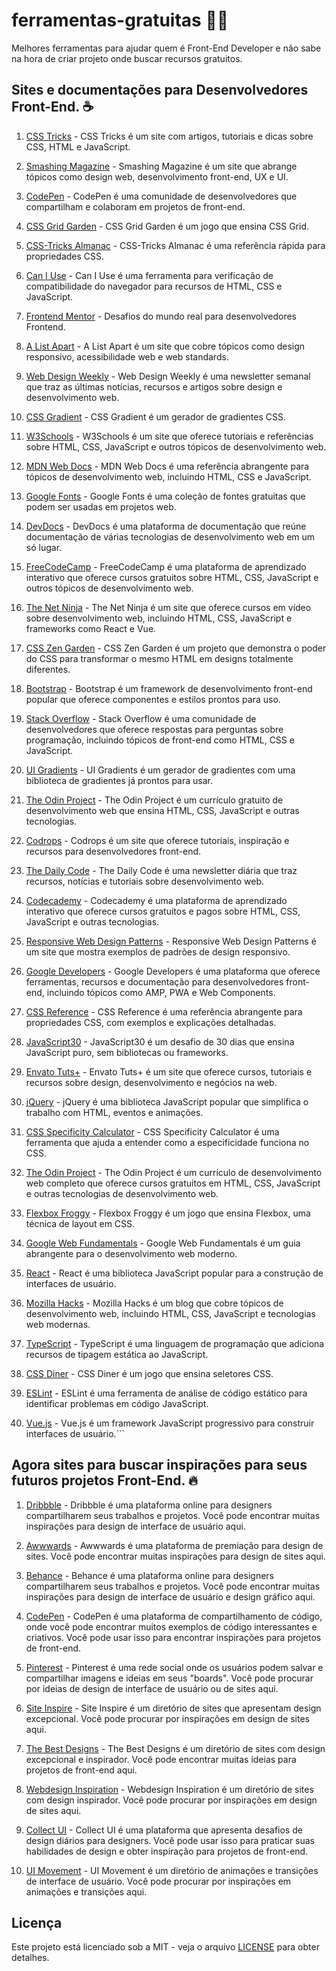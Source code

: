 # ferramentas-gratuitas 🧑‍💻
Melhores ferramentas para ajudar quem é Front-End Developer e não sabe na hora de criar projeto onde buscar recursos gratuitos.

## Sites e documentações para Desenvolvedores Front-End. ☕

1. [CSS Tricks](https://css-tricks.com/) - CSS Tricks é um site com artigos, tutoriais e dicas sobre CSS, HTML e JavaScript.

2. [Smashing Magazine](https://www.smashingmagazine.com/) - Smashing Magazine é um site que abrange tópicos como design web, desenvolvimento front-end, UX e UI.

3. [CodePen](https://codepen.io/) - CodePen é uma comunidade de desenvolvedores que compartilham e colaboram em projetos de front-end.

4. [CSS Grid Garden](https://cssgridgarden.com/) - CSS Grid Garden é um jogo que ensina CSS Grid.

5. [CSS-Tricks Almanac](https://css-tricks.com/almanac/) - CSS-Tricks Almanac é uma referência rápida para propriedades CSS.

6. [Can I Use](https://caniuse.com/) - Can I Use é uma ferramenta para verificação de compatibilidade do navegador para recursos de HTML, CSS e JavaScript.

7. [Frontend Mentor](https://www.frontendmentor.io/challenges) - Desafios do mundo real para desenvolvedores Frontend.

8. [A List Apart](https://alistapart.com/) - A List Apart é um site que cobre tópicos como design responsivo, acessibilidade web e web standards.

9. [Web Design Weekly](https://web-design-weekly.com/) - Web Design Weekly é uma newsletter semanal que traz as últimas notícias, recursos e artigos sobre design e desenvolvimento web.

10. [CSS Gradient](https://cssgradient.io/) - CSS Gradient é um gerador de gradientes CSS.

11. [W3Schools](https://www.w3schools.com/) - W3Schools é um site que oferece tutoriais e referências sobre HTML, CSS, JavaScript e outros tópicos de desenvolvimento web.

12. [MDN Web Docs](https://developer.mozilla.org/en-US/) - MDN Web Docs é uma referência abrangente para tópicos de desenvolvimento web, incluindo HTML, CSS e JavaScript.

13. [Google Fonts](https://fonts.google.com/) - Google Fonts é uma coleção de fontes gratuitas que podem ser usadas em projetos web.

14. [DevDocs](https://devdocs.io/) - DevDocs é uma plataforma de documentação que reúne documentação de várias tecnologias de desenvolvimento web em um só lugar.

15. [FreeCodeCamp](https://www.freecodecamp.org/) - FreeCodeCamp é uma plataforma de aprendizado interativo que oferece cursos gratuitos sobre HTML, CSS, JavaScript e outros tópicos de desenvolvimento web.

16. [The Net Ninja](https://www.thenetninja.co.uk/) - The Net Ninja é um site que oferece cursos em vídeo sobre desenvolvimento web, incluindo HTML, CSS, JavaScript e frameworks como React e Vue.

17. [CSS Zen Garden](http://www.csszengarden.com/) - CSS Zen Garden é um projeto que demonstra o poder do CSS para transformar o mesmo HTML em designs totalmente diferentes.

18. [Bootstrap](https://getbootstrap.com/) - Bootstrap é um framework de desenvolvimento front-end popular que oferece componentes e estilos prontos para uso.

19. [Stack Overflow](https://stackoverflow.com/) - Stack Overflow é uma comunidade de desenvolvedores que oferece respostas para perguntas sobre programação, incluindo tópicos de front-end como HTML, CSS e JavaScript.

20. [UI Gradients](https://uigradients.com/) - UI Gradients é um gerador de gradientes com uma biblioteca de gradientes já prontos para usar.

21. [The Odin Project](https://www.theodinproject.com/) - The Odin Project é um currículo gratuito de desenvolvimento web que ensina HTML, CSS, JavaScript e outras tecnologias.

22. [Codrops](https://tympanus.net/codrops/) - Codrops é um site que oferece tutoriais, inspiração e recursos para desenvolvedores front-end.

23. [The Daily Code](https://thedailycode.co.uk/) - The Daily Code é uma newsletter diária que traz recursos, notícias e tutoriais sobre desenvolvimento web.

24. [Codecademy](https://www.codecademy.com/) - Codecademy é uma plataforma de aprendizado interativo que oferece cursos gratuitos e pagos sobre HTML, CSS, JavaScript e outras tecnologias.

25. [Responsive Web Design Patterns](http://bradfrost.github.io/this-is-responsive/patterns.html) - Responsive Web Design Patterns é um site que mostra exemplos de padrões de design responsivo.

26. [Google Developers](https://developers.google.com/) - Google Developers é uma plataforma que oferece ferramentas, recursos e documentação para desenvolvedores front-end, incluindo tópicos como AMP, PWA e Web Components.

27. [CSS Reference](https://cssreference.io/) - CSS Reference é uma referência abrangente para propriedades CSS, com exemplos e explicações detalhadas.

28. [JavaScript30](https://javascript30.com/) - JavaScript30 é um desafio de 30 dias que ensina JavaScript puro, sem bibliotecas ou frameworks.

29. [Envato Tuts+](https://tutsplus.com/) - Envato Tuts+ é um site que oferece cursos, tutoriais e recursos sobre design, desenvolvimento e negócios na web.

30. [jQuery](https://jquery.com/) - jQuery é uma biblioteca JavaScript popular que simplifica o trabalho com HTML, eventos e animações.

31. [CSS Specificity Calculator](https://specificity.keegan.st/) - CSS Specificity Calculator é uma ferramenta que ajuda a entender como a especificidade funciona no CSS.

32. [The Odin Project](https://www.theodinproject.com/) - The Odin Project é um currículo de desenvolvimento web completo que oferece cursos gratuitos em HTML, CSS, JavaScript e outras tecnologias de desenvolvimento web.

33. [Flexbox Froggy](https://flexboxfroggy.com/) - Flexbox Froggy é um jogo que ensina Flexbox, uma técnica de layout em CSS.

34. [Google Web Fundamentals](https://developers.google.com/web/fundamentals) - Google Web Fundamentals é um guia abrangente para o desenvolvimento web moderno.

35. [React](https://reactjs.org/) - React é uma biblioteca JavaScript popular para a construção de interfaces de usuário.

36. [Mozilla Hacks](https://hacks.mozilla.org/) - Mozilla Hacks é um blog que cobre tópicos de desenvolvimento web, incluindo HTML, CSS, JavaScript e tecnologias web modernas.

37. [TypeScript](https://www.typescriptlang.org/) - TypeScript é uma linguagem de programação que adiciona recursos de tipagem estática ao JavaScript.

38. [CSS Diner](https://flukeout.github.io/) - CSS Diner é um jogo que ensina seletores CSS.

39. [ESLint](https://eslint.org/) - ESLint é uma ferramenta de análise de código estático para identificar problemas em código JavaScript.

40. [Vue.js](https://vuejs.org/) - Vue.js é um framework JavaScript progressivo para construir interfaces de usuário.```

## Agora sites para buscar inspirações para seus futuros projetos Front-End. 🔥

1. [Dribbble](https://dribbble.com/) - Dribbble é uma plataforma online para designers compartilharem seus trabalhos e projetos. Você pode encontrar muitas inspirações para design de interface de usuário aqui.

2. [Awwwards](https://www.awwwards.com/) - Awwwards é uma plataforma de premiação para design de sites. Você pode encontrar muitas inspirações para design de sites aqui.

3. [Behance](https://www.behance.net/) - Behance é uma plataforma online para designers compartilharem seus trabalhos e projetos. Você pode encontrar muitas inspirações para design de interface de usuário e design gráfico aqui.

4. [CodePen](https://codepen.io/) - CodePen é uma plataforma de compartilhamento de código, onde você pode encontrar muitos exemplos de código interessantes e criativos. Você pode usar isso para encontrar inspirações para projetos de front-end.

5. [Pinterest](https://www.pinterest.com/) - Pinterest é uma rede social onde os usuários podem salvar e compartilhar imagens e ideias em seus "boards". Você pode procurar por ideias de design de interface de usuário ou de sites aqui.

6. [Site Inspire](https://www.siteinspire.com/) - Site Inspire é um diretório de sites que apresentam design excepcional. Você pode procurar por inspirações em design de sites aqui.

7. [The Best Designs](https://www.thebestdesigns.com/) - The Best Designs é um diretório de sites com design excepcional e inspirador. Você pode encontrar muitas ideias para projetos de front-end aqui.

8. [Webdesign Inspiration](https://www.webdesign-inspiration.com/) - Webdesign Inspiration é um diretório de sites com design inspirador. Você pode procurar por inspirações em design de sites aqui.

9. [Collect UI](https://collectui.com/) - Collect UI é uma plataforma que apresenta desafios de design diários para designers. Você pode usar isso para praticar suas habilidades de design e obter inspiração para projetos de front-end.

10. [UI Movement](https://uimovement.com/) - UI Movement é um diretório de animações e transições de interface de usuário. Você pode procurar por inspirações em animações e transições aqui.

## Licença

Este projeto está licenciado sob a MIT - veja o arquivo [LICENSE](LICENSE) para obter detalhes.
